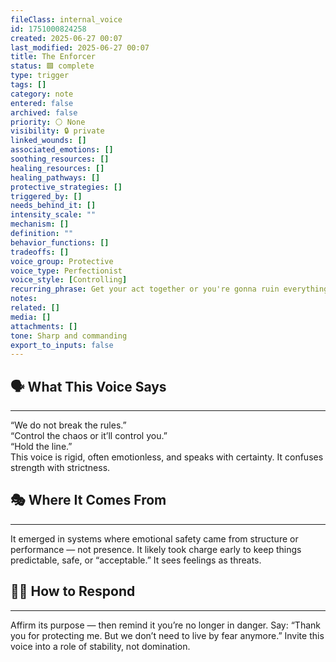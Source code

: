 ```yaml
---
fileClass: internal_voice
id: 1751000824258
created: 2025-06-27 00:07
last_modified: 2025-06-27 00:07
title: The Enforcer
status: 🟩 complete
type: trigger
tags: []
category: note
entered: false
archived: false
priority: ⚪ None
visibility: 🔒 private
linked_wounds: []
associated_emotions: []
soothing_resources: []
healing_resources: []
healing_pathways: []
protective_strategies: []
triggered_by: []
needs_behind_it: []
intensity_scale: ""
mechanism: []
definition: ""
behavior_functions: []
tradeoffs: []
voice_group: Protective
voice_type: Perfectionist
voice_style: [Controlling]
recurring_phrase: Get your act together or you're gonna ruin everything."
notes: 
related: []
media: []
attachments: []
tone: Sharp and commanding
export_to_inputs: false
---
```


## 🗣️ What This Voice Says
---
“We do not break the rules.”  
“Control the chaos or it’ll control you.”  
“Hold the line.”  
This voice is rigid, often emotionless, and speaks with certainty. It confuses strength with strictness.

## 🎭 Where It Comes From
---
It emerged in systems where emotional safety came from structure or performance — not presence. It likely took charge early to keep things predictable, safe, or “acceptable.” It sees feelings as threats.

## 🧘‍♂️ How to Respond
---
Affirm its purpose — then remind it you’re no longer in danger. Say: “Thank you for protecting me. But we don’t need to live by fear anymore.” Invite this voice into a role of stability, not domination.
